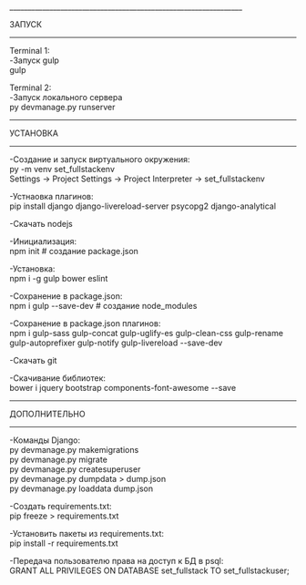 ﻿﻿________________________________________________________________

ЗАПУСК
________________________________________________________________

Terminal 1:  
-Запуск gulp  
gulp

Terminal 2:  
-Запуск локального сервера  
py devmanage.py runserver


________________________________________________________________

УСТАНОВКА
________________________________________________________________

-Создание и запуск виртуального окружения:  
py -m venv set_fullstackenv  
Settings -> Project Settings -> Project Interpreter -> set_fullstackenv  

-Устнаовка плагинов:  
pip install django django-livereload-server psycopg2 django-analytical

-Скачать nodejs

-Инициализация:  
npm init  		# создание package.json

-Установка:  
npm i -g gulp bower eslint

-Сохранение в package.json:  
npm i gulp --save-dev	        # создание node_modules

-Сохранение в package.json плагинов:  
npm i gulp-sass gulp-concat gulp-uglify-es gulp-clean-css gulp-rename gulp-autoprefixer gulp-notify gulp-livereload --save-dev

-Скачать git

-Скачивание библиотек:  
bower i jquery bootstrap components-font-awesome --save


________________________________________________________________

ДОПОЛНИТЕЛЬНО
________________________________________________________________

-Команды Django:  
py devmanage.py makemigrations  
py devmanage.py migrate  
py devmanage.py createsuperuser  
py devmanage.py dumpdata > dump.json  
py devmanage.py loaddata dump.json

-Создать requirements.txt:  
pip freeze > requirements.txt

-Установить пакеты из requirements.txt:  
pip install -r requirements.txt

-Передача пользователю права на доступ к БД в psql:  
GRANT ALL PRIVILEGES ON DATABASE set_fullstack TO set_fullstackuser;